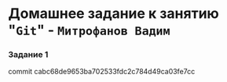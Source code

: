 # Домашнее задание к занятию "`Git`" - `Митрофанов Вадим`


### Задание 1
commit cabc68de9653ba702533fdc2c784d49ca03fe7cc
